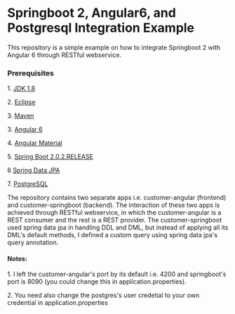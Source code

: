 <h1> Springboot 2, Angular6, and Postgresql Integration Example </h1>

<p>This repository is a simple example on how to integrate Springboot 2 with Angular 6 through RESTful webservice.</p>

<h3>Prerequisites</h3>
<p>1. <a href="http://www.oracle.com/technetwork/java/javase/downloads/jdk8-downloads-2133151.html">JDK 1.8</a></p>
<p>2. <a href="https://www.eclipse.org/downloads/packages/">Eclipse</a></p>
<p>3. <a href="https://maven.apache.org">Maven</a></p>
<p>3. <a href="https://angular.io">Angular 6</a></p>
<p>4. <a href="https://material.angular.io">Angular Material</a></p>
<p>5. <a href="https://spring.io/projects/spring-boot">Spring Boot 2.0.2.RELEASE</a><p>
<p>6 <a href="https://spring.io/projects/spring-data">Spring Data JPA</a></p>
<p>7. <a href="https://www.postgresql.org">PostgreSQL</a></p>

<p>The repository contains two separate apps i.e. customer-angular (frontend) and customer-springboot (backend). The interaction of these two apps is achieved through RESTful webservice, in which the customer-angular is a REST consumer and the rest is a REST provider. The customer-springboot used spring data jpa in handling DDL and DML, but instead of applying all its DML's default methods, I defined a custom query using spring data jpa's query annotation. </p>

<h4>Notes:</h4>
<p>1. I left the customer-angular's port by its default i.e. 4200 and springboot's port is 8090 (you could change this in application.properties).</p>
<p>2. You need also change the postgres's user credetial to your own credential in application.properties</p>
